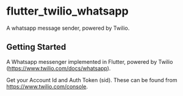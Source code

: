 # flutter_twilio_whatsapp

A whatsapp message sender, powered by Twilio.

## Getting Started

A Whatsapp messenger implemented in Flutter, powered by Twilio (https://www.twilio.com/docs/whatsapp).

Get your Account Id and Auth Token (sid). These can be found from https://www.twilio.com/console.